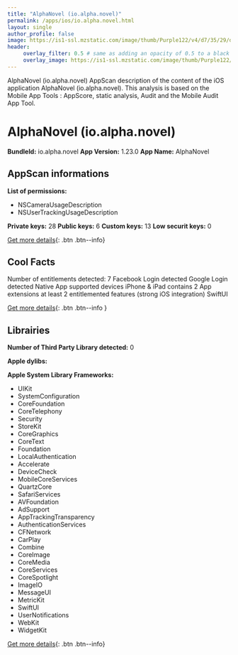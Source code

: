 ```yaml
---
title: "AlphaNovel (io.alpha.novel)"
permalink: /apps/ios/io.alpha.novel.html
layout: single
author_profile: false
image: https://is1-ssl.mzstatic.com/image/thumb/Purple122/v4/d7/35/29/d73529d8-4b68-952e-a308-240c8162e51c/AppIcon-0-1x_U007emarketing-0-7-0-85-220.png/512x512bb.jpg
header: 
     overlay_filter: 0.5 # same as adding an opacity of 0.5 to a black background
     overlay_image: https://is1-ssl.mzstatic.com/image/thumb/Purple122/v4/d7/35/29/d73529d8-4b68-952e-a308-240c8162e51c/AppIcon-0-1x_U007emarketing-0-7-0-85-220.png/512x512bb.jpg
---
```

AlphaNovel (io.alpha.novel) AppScan description of the content of the iOS application AlphaNovel (io.alpha.novel). This analysis is based on the Mobile App Tools : AppScore, static analysis, Audit and the Mobile Audit App Tool.

# AlphaNovel (io.alpha.novel)

**BundleId:** io.alpha.novel
**App Version:** 1.23.0
**App Name:** AlphaNovel


## AppScan informations 

**List of permissions:** 
- NSCameraUsageDescription
- NSUserTrackingUsageDescription
  
  
**Private keys:** 28
**Public keys:** 6
**Custom keys:** 13
**Low securit keys:** 0
  
[Get more details](/pricing.html){: .btn .btn--info}

## Cool Facts

Number of entitlements detected: 7
Facebook Login detected
Google Login detected
Native App
supported devices iPhone & iPad
contains 2 App extensions
at least 2 entitlemented features (strong iOS integration)
SwiftUI
  
[Get more details](/pricing.html){: .btn .btn--info }

## Librairies 
**Number of Third Party Library detected:** 0


**Apple dylibs:**


**Apple System Library Frameworks:**
- UIKit
- SystemConfiguration
- CoreFoundation
- CoreTelephony
- Security
- StoreKit
- CoreGraphics
- CoreText
- Foundation
- LocalAuthentication
- Accelerate
- DeviceCheck
- MobileCoreServices
- QuartzCore
- SafariServices
- AVFoundation
- AdSupport
- AppTrackingTransparency
- AuthenticationServices
- CFNetwork
- CarPlay
- Combine
- CoreImage
- CoreMedia
- CoreServices
- CoreSpotlight
- ImageIO
- MessageUI
- MetricKit
- SwiftUI
- UserNotifications
- WebKit
- WidgetKit


  
[Get more details](/pricing.html){: .btn .btn--info}

